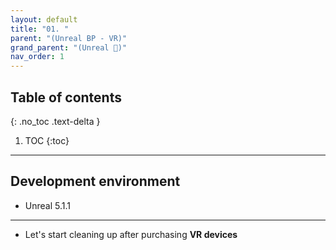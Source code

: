 ```yaml
---
layout: default
title: "01. "
parent: "(Unreal BP - VR)"
grand_parent: "(Unreal 🚀)"
nav_order: 1
---
```


## Table of contents
{: .no_toc .text-delta }

1. TOC
{:toc}

---

## Development environment

* Unreal 5.1.1

---

* Let's start cleaning up after purchasing **VR devices**